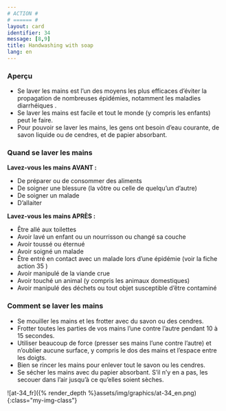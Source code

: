 ```yaml
---
# ACTION #
# ====== #
layout: card
identifier: 34
message: [8,9]
title: Handwashing with soap
lang: en
---
```


### Aperçu
- Se laver les mains est l’un des moyens les plus efficaces d’éviter la propagation de nombreuses épidémies, notamment les maladies diarrhéiques <a class="crosslink" href="{% render_depth %}{% render_link disease|1 %}"><i class="fas fa-external-link-alt" aria-hidden="true"></i></a>.
- Se laver les mains est facile et tout le monde (y compris les enfants) peut le faire.
- Pour pouvoir se laver les mains, les gens ont besoin d’eau courante, de savon liquide ou de cendres, et de papier absorbant.

### Quand se laver les mains

**Lavez-vous les mains AVANT :**
- De préparer ou de consommer des aliments
- De soigner une blessure (la vôtre ou celle de quelqu’un d’autre)
- De soigner un malade
- D’allaiter

**Lavez-vous les mains APRÈS :**
- Être allé aux toilettes
- Avoir lavé un enfant ou un nourrisson ou changé sa couche
- Avoir toussé ou éternué
- Avoir soigné un malade
- Être entré en contact avec un malade lors d’une épidémie (voir la fiche action 35 <a class="crosslink" href="{% render_depth %}{% render_link action|35 %}"><i class="fas fa-external-link-alt" aria-hidden="true"></i></a>)
- Avoir manipulé de la viande crue
- Avoir touché un animal (y compris les animaux domestiques)
- Avoir manipulé des déchets ou tout objet susceptible d’être contaminé

### Comment se laver les mains

- Se mouiller les mains et les frotter avec du savon ou des cendres.
- Frotter toutes les parties de vos mains l’une contre l’autre pendant 10 à 15 secondes.
- Utiliser beaucoup de force (presser ses mains l’une contre l’autre) et n’oublier aucune surface, y compris le dos des mains et l’espace entre les doigts.
- Bien se rincer les mains pour enlever tout le savon ou les cendres.
- Se sécher les mains avec du papier absorbant. S’il n’y en a pas, les secouer dans l’air jusqu’à ce qu’elles soient sèches.

![at-34_fr]({% render_depth %}assets/img/graphics/at-34_en.png){:class="my-img-class"}
